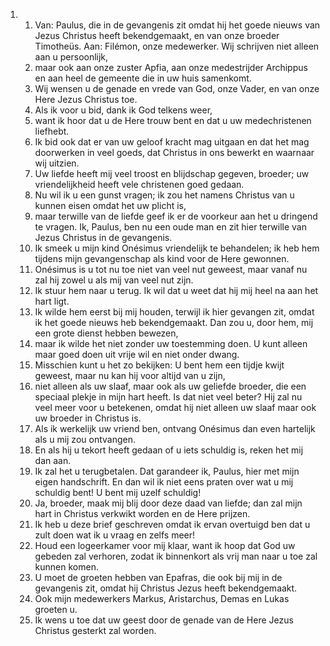<ol>
  <li>
    <ol>
      <li>Van: Paulus, die in de gevangenis zit omdat hij het goede nieuws van Jezus Christus heeft bekendgemaakt, en van onze broeder Timotheüs. Aan: Filémon, onze medewerker. Wij schrijven niet alleen aan u persoonlijk,</li>
      <li>maar ook aan onze zuster Apfia, aan onze medestrijder Archippus en aan heel de gemeente die in uw huis samenkomt.</li>
      <li>Wij wensen u de genade en vrede van God, onze Vader, en van onze Here Jezus Christus toe.</li>
      <li>Als ik voor u bid, dank ik God telkens weer,</li>
      <li>want ik hoor dat u de Here trouw bent en dat u uw medechristenen liefhebt.</li>
      <li>Ik bid ook dat er van uw geloof kracht mag uitgaan en dat het mag doorwerken in veel goeds, dat Christus in ons bewerkt en waarnaar wij uitzien.</li>
      <li>Uw liefde heeft mij veel troost en blijdschap gegeven, broeder; uw vriendelijkheid heeft vele christenen goed gedaan.</li>
      <li>Nu wil ik u een gunst vragen; ik zou het namens Christus van u kunnen eisen omdat het uw plicht is,</li>
      <li>maar terwille van de liefde geef ik er de voorkeur aan het u dringend te vragen. Ik, Paulus, ben nu een oude man en zit hier terwille van Jezus Christus in de gevangenis.</li>
      <li>Ik smeek u mijn kind Onésimus vriendelijk te behandelen; ik heb hem tijdens mijn gevangenschap als kind voor de Here gewonnen.</li>
      <li>Onésimus is u tot nu toe niet van veel nut geweest, maar vanaf nu zal hij zowel u als mij van veel nut zijn.</li>
      <li>Ik stuur hem naar u terug. Ik wil dat u weet dat hij mij heel na aan het hart ligt.</li>
      <li>Ik wilde hem eerst bij mij houden, terwijl ik hier gevangen zit, omdat ik het goede nieuws heb bekendgemaakt. Dan zou u, door hem, mij een grote dienst hebben bewezen,</li>
      <li>maar ik wilde het niet zonder uw toestemming doen. U kunt alleen maar goed doen uit vrije wil en niet onder dwang.</li>
      <li>Misschien kunt u het zo bekijken: U bent hem een tijdje kwijt geweest, maar nu kan hij voor altijd van u zijn,</li>
      <li>niet alleen als uw slaaf, maar ook als uw geliefde broeder, die een speciaal plekje in mijn hart heeft. Is dat niet veel beter? Hij zal nu veel meer voor u betekenen, omdat hij niet alleen uw slaaf maar ook uw broeder in Christus is.</li>
      <li>Als ik werkelijk uw vriend ben, ontvang Onésimus dan even hartelijk als u mij zou ontvangen.</li>
      <li>En als hij u tekort heeft gedaan of u iets schuldig is, reken het mij dan aan.</li>
      <li>Ik zal het u terugbetalen. Dat garandeer ik, Paulus, hier met mijn eigen handschrift. En dan wil ik niet eens praten over wat u mij schuldig bent! U bent mij uzelf schuldig!</li>
      <li>Ja, broeder, maak mij blij door deze daad van liefde; dan zal mijn hart in Christus verkwikt worden en de Here prijzen.</li>
      <li>Ik heb u deze brief geschreven omdat ik ervan overtuigd ben dat u zult doen wat ik u vraag en zelfs meer!</li>
      <li>Houd een logeerkamer voor mij klaar, want ik hoop dat God uw gebeden zal verhoren, zodat ik binnenkort als vrij man naar u toe zal kunnen komen.</li>
      <li>U moet de groeten hebben van Epafras, die ook bij mij in de gevangenis zit, omdat hij Christus Jezus heeft bekendgemaakt.</li>
      <li>Ook mijn medewerkers Markus, Aristarchus, Demas en Lukas groeten u.</li>
      <li>Ik wens u toe dat uw geest door de genade van de Here Jezus Christus gesterkt zal worden.</li>
    </ol>
  </li>
</ol>